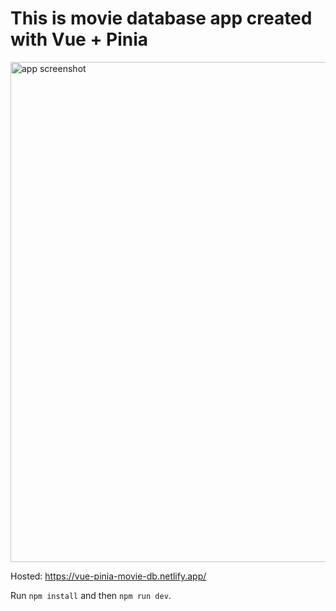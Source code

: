 # This is movie database app created with Vue + Pinia

<img src="https://upload.cc/i1/2023/03/13/48rYXp.jpeg" alt="app screenshot" width="800px" />

Hosted: https://vue-pinia-movie-db.netlify.app/

Run `npm install` and then `npm run dev`.
